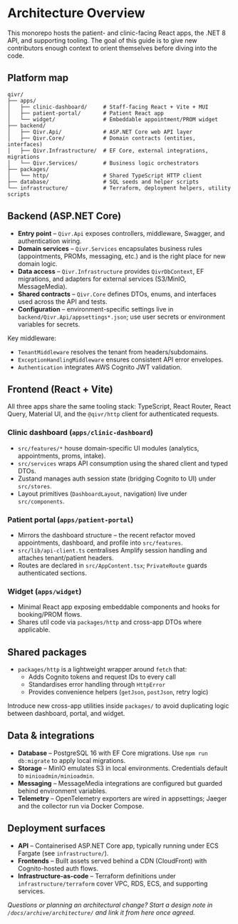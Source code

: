 # Architecture Overview

This monorepo hosts the patient- and clinic-facing React apps, the .NET 8 API, and supporting tooling. The goal of this guide is to give new contributors enough context to orient themselves before diving into the code.

## Platform map

```
qivr/
├── apps/
│   ├── clinic-dashboard/     # Staff-facing React + Vite + MUI
│   ├── patient-portal/       # Patient React app
│   └── widget/               # Embeddable appointment/PROM widget
├── backend/
│   ├── Qivr.Api/             # ASP.NET Core web API layer
│   ├── Qivr.Core/            # Domain contracts (entities, interfaces)
│   ├── Qivr.Infrastructure/  # EF Core, external integrations, migrations
│   └── Qivr.Services/        # Business logic orchestrators
├── packages/
│   └── http/                 # Shared TypeScript HTTP client
├── database/                 # SQL seeds and helper scripts
└── infrastructure/           # Terraform, deployment helpers, utility scripts
```

## Backend (ASP.NET Core)

- **Entry point** – `Qivr.Api` exposes controllers, middleware, Swagger, and authentication wiring.
- **Domain services** – `Qivr.Services` encapsulates business rules (appointments, PROMs, messaging, etc.) and is the right place for new domain logic.
- **Data access** – `Qivr.Infrastructure` provides `QivrDbContext`, EF migrations, and adapters for external services (S3/MinIO, MessageMedia).
- **Shared contracts** – `Qivr.Core` defines DTOs, enums, and interfaces used across the API and tests.
- **Configuration** – environment-specific settings live in `backend/Qivr.Api/appsettings*.json`; use user secrets or environment variables for secrets.

Key middleware:
- `TenantMiddleware` resolves the tenant from headers/subdomains.
- `ExceptionHandlingMiddleware` ensures consistent API error envelopes.
- `Authentication` integrates AWS Cognito JWT validation.

## Frontend (React + Vite)

All three apps share the same tooling stack: TypeScript, React Router, React Query, Material UI, and the `@qivr/http` client for authenticated requests.

### Clinic dashboard (`apps/clinic-dashboard`)
- `src/features/*` house domain-specific UI modules (analytics, appointments, proms, intake).
- `src/services` wraps API consumption using the shared client and typed DTOs.
- Zustand manages auth session state (bridging Cognito to UI) under `src/stores`.
- Layout primitives (`DashboardLayout`, navigation) live under `src/components`.

### Patient portal (`apps/patient-portal`)
- Mirrors the dashboard structure – the recent refactor moved appointments, dashboard, and profile into `src/features`.
- `src/lib/api-client.ts` centralises Amplify session handling and attaches tenant/patient headers.
- Routes are declared in `src/AppContent.tsx`; `PrivateRoute` guards authenticated sections.

### Widget (`apps/widget`)
- Minimal React app exposing embeddable components and hooks for booking/PROM flows.
- Shares util code via `packages/http` and cross-app DTOs where applicable.

## Shared packages

- `packages/http` is a lightweight wrapper around `fetch` that:
  - Adds Cognito tokens and request IDs to every call
  - Standardises error handling through `HttpError`
  - Provides convenience helpers (`getJson`, `postJson`, retry logic)

Introduce new cross-app utilities inside `packages/` to avoid duplicating logic between dashboard, portal, and widget.

## Data & integrations

- **Database** – PostgreSQL 16 with EF Core migrations. Use `npm run db:migrate` to apply local migrations.
- **Storage** – MinIO emulates S3 in local environments. Credentials default to `minioadmin/minioadmin`.
- **Messaging** – MessageMedia integrations are configured but guarded behind environment variables.
- **Telemetry** – OpenTelemetry exporters are wired in appsettings; Jaeger and the collector run via Docker Compose.

## Deployment surfaces

- **API** – Containerised ASP.NET Core app, typically running under ECS Fargate (see `infrastructure/`).
- **Frontends** – Built assets served behind a CDN (CloudFront) with Cognito-hosted auth flows.
- **Infrastructure-as-code** – Terraform definitions under `infrastructure/terraform` cover VPC, RDS, ECS, and supporting services.

_Questions or planning an architectural change? Start a design note in `/docs/archive/architecture/` and link it from here once agreed._
